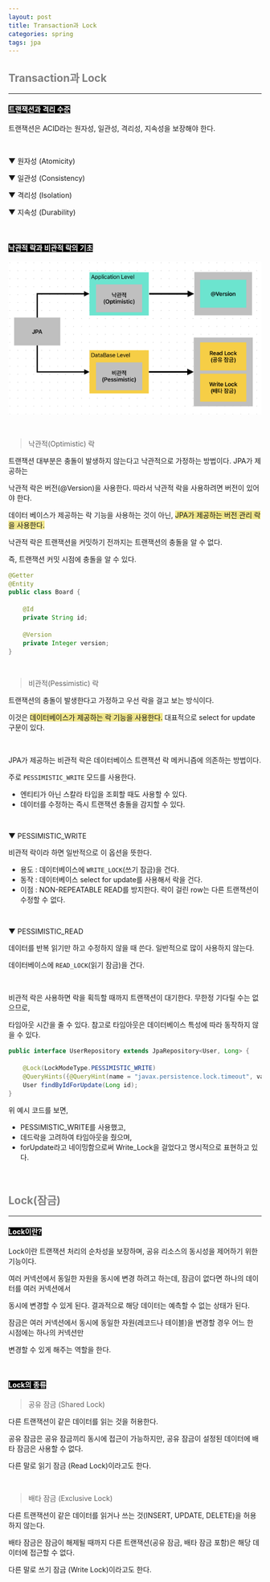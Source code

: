 ```yaml
---
layout: post
title: Transaction과 Lock
categories: spring
tags: jpa
---
```


## <span style="color:gray">Transaction과 Lock</span>

---

#### <span style="background-color:black; color:white">트랜잭션과 격리 수준</span>

트랜잭션은 ACID라는 원자성, 일관성, 격리성, 지속성을 보장해야 한다.

<br>

▼ 원자성 (Atomicity)

▼ 일관성 (Consistency)

▼ 격리성 (Isolation)

▼ 지속성 (Durability)

<br>

#### <span style="background-color:black; color:white">낙관적 락과 비관적 락의 기초</span>

<img src="/assets/img/jpa/jpa_lock.png"><br>

<br>

> 낙관적(Optimistic) 락

트랜잭션 대부분은 충돌이 발생하지 않는다고 낙관적으로 가정하는 방법이다. JPA가 제공하는 

낙관적 락은 버전(@Version)을 사용한다. 따라서 낙관적 락을 사용하려면 버전이 있어야 한다.

데이터 베이스가 제공하는 락 기능을 사용하는 것이 아닌, <span style="background-color:#F0E68C">JPA가 제공하는 버전 관리 락을 사용한다.</span>

낙관적 락은 트랜잭션을 커밋하기 전까지는 트랜잭션의 충돌을 알 수 없다.

즉, 트랜잭션 커밋 시점에 충돌을 알 수 있다.

```java
@Getter
@Entity
public class Board {

    @Id
    private String id;
    
    @Version
    private Integer version;
}
```

<br>

> 비관적(Pessimistic) 락

트랜잭션의 충돌이 발생한다고 가정하고 우선 락을 걸고 보는 방식이다.

이것은 <span style="background-color:#F0E68C">데이터베이스가 제공하는 락 기능을 사용한다.</span> 대표적으로 select for update 구문이 있다.

<br>

JPA가 제공하는 비관적 락은 데이터베이스 트랜잭션 락 메커니즘에 의존하는 방법이다.

주로 `PESSIMISTIC_WRITE` 모드를 사용한다. 

- 엔티티가 아닌 스칼라 타입을 조회할 때도 사용할 수 있다.
- 데이터를 수정하는 즉시 트랜잭션 충돌을 감지할 수 있다.

<br>

▼ PESSIMISTIC_WRITE

비관적 락이라 하면 일반적으로 이 옵션을 뜻한다.

- 용도 : 데이터베이스에 `WRITE_LOCK`(쓰기 잠금)을 건다.
- 동작 : 데이터베이스 select for update를 사용해서 락을 건다.
- 이점 : NON-REPEATABLE READ를 방지한다. 락이 걸린 row는 다른 트랜잭션이 수정할 수 없다.

<br>

▼ PESSIMISTIC_READ

데이터를 반복 읽기만 하고 수정하지 않을 때 쓴다. 일반적으로 많이 사용하지 않는다.

데이터베이스에 `READ_LOCK`(읽기 잠금)을 건다.

<br>

비관적 락은 사용하면 락을 획득할 때까지 트랜잭션이 대기한다. 무한정 기다릴 수는 없으므로,

타임아웃 시간을 줄 수 있다. 참고로 타임아웃은 데이터베이스 특성에 따라 동작하지 않을 수 있다.

```java
public interface UserRepository extends JpaRepository<User, Long> {

    @Lock(LockModeType.PESSIMISTIC_WRITE)
    @QueryHints({@QueryHint(name = "javax.persistence.lock.timeout", value ="3000")})
    User findByIdForUpdate(Long id);
}
```

위 예시 코드를 보면,

- PESSIMISTIC_WRITE를 사용했고,
- 데드락을 고려하여 타임아웃을 줬으며,
- forUpdate라고 네이밍함으로써 Write_Lock을 걸었다고 명시적으로 표현하고 있다.

<br>

## <span style="color:gray">Lock(잠금)</span>

---

#### <span style="background-color:black; color:white">Lock이란?</span>

Lock이란 트랜잭션 처리의 순차성을 보장하며, 공유 리소스의 동시성을 제어하기 위한 기능이다.

여러 커넥션에서 동일한 자원을 동시에 변경 하려고 하는데, 잠금이 없다면 하나의 데이터를 여러 커넥션에서 

동시에 변경할 수 있게 된다. 결과적으로 해당 데이터는 예측할 수 없는 상태가 된다.

잠금은 여러 커넥션에서 동시에 동일한 자원(레코드나 테이블)을 변경할 경우 어느 한 시점에는 하나의 커넥션만 

변경할 수 있게 해주는 역할을 한다.

<br>

#### <span style="background-color:black; color:white">Lock의 종류</span>

> 공유 잠금 (Shared Lock)

다른 트랜잭션이 같은 데이터를 읽는 것을 허용한다.

공유 잠금은 공유 잠금끼리 동시에 접근이 가능하지만, 공유 잠금이 설정된 데이터에 배타 잠금은 사용할 수 없다.

다른 말로 읽기 잠금 (Read Lock)이라고도 한다.

<br>

> 배타 잠금 (Exclusive Lock)

다른 트랜잭션이 같은 데이터를 읽거나 쓰는 것(INSERT, UPDATE, DELETE)을 허용하지 않는다.

배타 잠금은 잠금이 해제될 때까지 다른 트랜잭션(공유 잠금, 배타 잠금 포함)은 해당 데이터에 접근할 수 없다.

다른 말로 쓰기 잠금 (Write Lock)이라고도 한다.